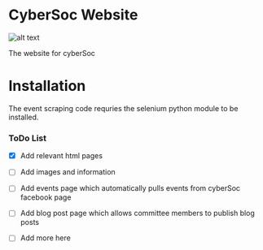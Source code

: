 # CyberSoc Website

![alt text](https://scontent-lhr3-1.xx.fbcdn.net/v/t1.0-1/p200x200/22894412_123880668306774_8794945457711343195_n.png?_nc_cat=0&oh=2ea77164e0498c56734e796272c241c2&oe=5BB0F695)

The website for cyberSoc

# Installation

The event scraping code requries the selenium python module to be installed.


### ToDo List

- [X] Add relevant html pages

- [ ] Add images and information
- [ ] Add events page which automatically pulls events from cyberSoc facebook page
- [ ] Add blog post page which allows committee members to publish blog posts 
- [ ] Add more here
